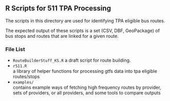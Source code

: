 R Scripts for 511 TPA Processing
-------------------------------

The scripts in this directory are used for identifying TPA eligible bus routes.  

The expected output of these scripts is a set (CSV, DBF, GeoPackage) of bus stops and routes that are linked for a given route.  

### File List  

-  `RouteBuilderStuff_KS.R`
a draft script for route building. 
-  `r511.R`     
a library of helper functions for processing gtfs data into tpa eligible routes/stops   
-  `examples/`  
contains example ways of fetching high frequency routes by provider, sets of providers, or all providers, and some tools to compare outputs  